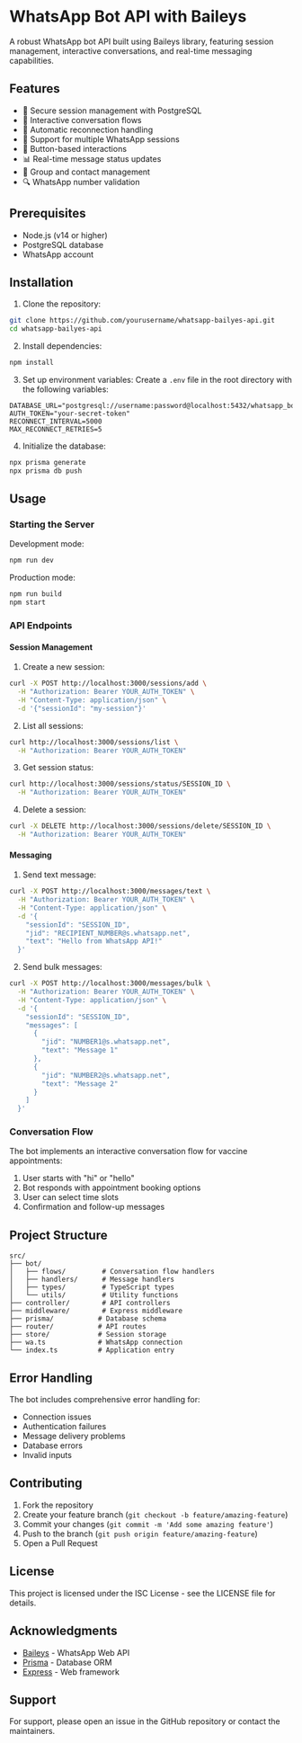 # WhatsApp Bot API with Baileys

A robust WhatsApp bot API built using Baileys library, featuring session management, interactive conversations, and real-time messaging capabilities.

## Features

- 🔐 Secure session management with PostgreSQL
- 💬 Interactive conversation flows
- 🔄 Automatic reconnection handling
- 📱 Support for multiple WhatsApp sessions
- 🎯 Button-based interactions
- 📊 Real-time message status updates
- 👥 Group and contact management
- 🔍 WhatsApp number validation

## Prerequisites

- Node.js (v14 or higher)
- PostgreSQL database
- WhatsApp account

## Installation

1. Clone the repository:
```bash
git clone https://github.com/yourusername/whatsapp-bailyes-api.git
cd whatsapp-bailyes-api
```

2. Install dependencies:
```bash
npm install
```

3. Set up environment variables:
Create a `.env` file in the root directory with the following variables:
```env
DATABASE_URL="postgresql://username:password@localhost:5432/whatsapp_bot"
AUTH_TOKEN="your-secret-token"
RECONNECT_INTERVAL=5000
MAX_RECONNECT_RETRIES=5
```

4. Initialize the database:
```bash
npx prisma generate
npx prisma db push
```

## Usage

### Starting the Server

Development mode:
```bash
npm run dev
```

Production mode:
```bash
npm run build
npm start
```

### API Endpoints

#### Session Management

1. Create a new session:
```bash
curl -X POST http://localhost:3000/sessions/add \
  -H "Authorization: Bearer YOUR_AUTH_TOKEN" \
  -H "Content-Type: application/json" \
  -d '{"sessionId": "my-session"}'
```

2. List all sessions:
```bash
curl http://localhost:3000/sessions/list \
  -H "Authorization: Bearer YOUR_AUTH_TOKEN"
```

3. Get session status:
```bash
curl http://localhost:3000/sessions/status/SESSION_ID \
  -H "Authorization: Bearer YOUR_AUTH_TOKEN"
```

4. Delete a session:
```bash
curl -X DELETE http://localhost:3000/sessions/delete/SESSION_ID \
  -H "Authorization: Bearer YOUR_AUTH_TOKEN"
```

#### Messaging

1. Send text message:
```bash
curl -X POST http://localhost:3000/messages/text \
  -H "Authorization: Bearer YOUR_AUTH_TOKEN" \
  -H "Content-Type: application/json" \
  -d '{
    "sessionId": "SESSION_ID",
    "jid": "RECIPIENT_NUMBER@s.whatsapp.net",
    "text": "Hello from WhatsApp API!"
  }'
```

2. Send bulk messages:
```bash
curl -X POST http://localhost:3000/messages/bulk \
  -H "Authorization: Bearer YOUR_AUTH_TOKEN" \
  -H "Content-Type: application/json" \
  -d '{
    "sessionId": "SESSION_ID",
    "messages": [
      {
        "jid": "NUMBER1@s.whatsapp.net",
        "text": "Message 1"
      },
      {
        "jid": "NUMBER2@s.whatsapp.net",
        "text": "Message 2"
      }
    ]
  }'
```

### Conversation Flow

The bot implements an interactive conversation flow for vaccine appointments:

1. User starts with "hi" or "hello"
2. Bot responds with appointment booking options
3. User can select time slots
4. Confirmation and follow-up messages

## Project Structure

```
src/
├── bot/
│   ├── flows/         # Conversation flow handlers
│   ├── handlers/      # Message handlers
│   ├── types/         # TypeScript types
│   └── utils/         # Utility functions
├── controller/        # API controllers
├── middleware/        # Express middleware
├── prisma/           # Database schema
├── router/           # API routes
├── store/            # Session storage
├── wa.ts             # WhatsApp connection
└── index.ts          # Application entry
```

## Error Handling

The bot includes comprehensive error handling for:
- Connection issues
- Authentication failures
- Message delivery problems
- Database errors
- Invalid inputs

## Contributing

1. Fork the repository
2. Create your feature branch (`git checkout -b feature/amazing-feature`)
3. Commit your changes (`git commit -m 'Add some amazing feature'`)
4. Push to the branch (`git push origin feature/amazing-feature`)
5. Open a Pull Request

## License

This project is licensed under the ISC License - see the LICENSE file for details.

## Acknowledgments

- [Baileys](https://github.com/whiskeysockets/baileys) - WhatsApp Web API
- [Prisma](https://www.prisma.io/) - Database ORM
- [Express](https://expressjs.com/) - Web framework

## Support

For support, please open an issue in the GitHub repository or contact the maintainers. 